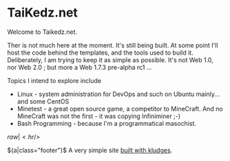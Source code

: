 # TaiKedz.net


Welcome to Taikedz.net.

Ther is not much here at the moment. It's still being built. At some point I'll host the code behind the templates, and the tools used to build it. Deliberately, I am trying to keep it as simple as possible. It's not Web 1.0, nor Web 2.0 ; but more a Web 1.7.3 pre-alpha rc1 ...

Topics I intend to explore include

* Linux - system administration for DevOps and such on Ubuntu mainly... and some CentOS
* Minetest - a great open source game, a competitor to MineCraft. And no MineCraft was not the first - it was copying Infiniminer ;-)
* Bash Programming - because I'm a programmatical masochist.


${raw|<hr />}$

${a|class="footer"}$ A very simple site [built with kludges](https://github.com/taikedz/handy-scripts/blob/master/src/mdpreview).
